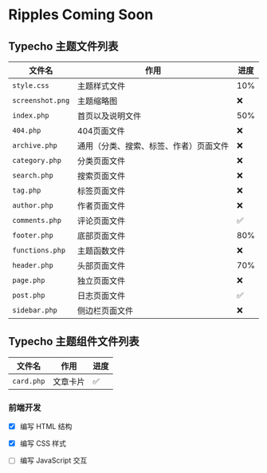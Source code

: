 # Ripples Coming Soon



## Typecho 主题文件列表

| 文件名          | 作用                             | 进度 |
| --------------- | -------------------------------- | ---- |
| `style.css`     | 主题样式文件                     | 10%   |
| `screenshot.png`| 主题缩略图                       | ❌   |
| `index.php`     | 首页以及说明文件                 | 50%   |
| `404.php`       | 404页面文件                      | ❌   |
| `archive.php`   | 通用（分类、搜索、标签、作者）页面文件 | ❌   |
| `category.php`  | 分类页面文件                     | ❌   |
| `search.php`    | 搜索页面文件                     | ❌   |
| `tag.php`       | 标签页面文件                     | ❌   |
| `author.php`    | 作者页面文件                     | ❌   |
| `comments.php`  | 评论页面文件                     | ✅   |
| `footer.php`    | 底部页面文件                     | 80%   |
| `functions.php` | 主题函数文件                     | ❌   |
| `header.php`    | 头部页面文件                     | 70%   |
| `page.php`      | 独立页面文件                     | ❌   |
| `post.php`      | 日志页面文件                     | ✅   |
| `sidebar.php`   | 侧边栏页面文件                   | ❌   |


## Typecho 主题组件文件列表

| 文件名          | 作用                             | 进度 |
| --------------- | -------------------------------- | ---- |
| `card.php`      | 文章卡片                          |  ✅  |



### 前端开发
- [x] 编写 HTML 结构
- [x] 编写 CSS 样式
- [ ] 编写 JavaScript 交互

